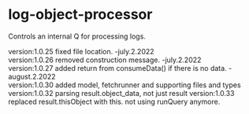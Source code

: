 # log-object-processor

Controls an internal Q for processing logs.



version:1.0.25 fixed file location. -july.2.2022<br>
version:1.0.26 removed construction message. -july.2.2022<br>
version:1.0.27 added return from consumeData() if there is no data. -august.2.2022<br>
version:1.0.30 added model, fetchrunner and supporting files and types<br>
version:1.0.32 parsing result.object_data, not just result
version:1.0.33 replaced result.thisObject with this.  not using runQuery anymore.

